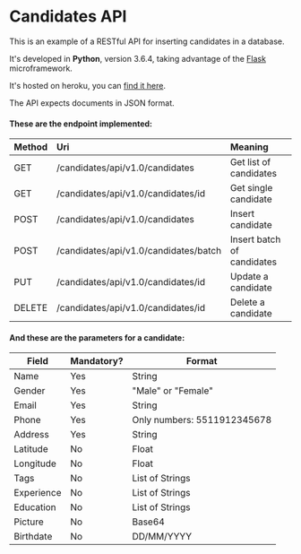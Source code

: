 # Candidates API
This is an example of a RESTful API for inserting candidates in a database.

It's developed in **Python**, version 3.6.4, taking advantage of the [Flask](http://flask.pocoo.org/) microframework.

It's hosted on heroku, you can [find it here](https://candidates-api.herokuapp.com/).

The API expects documents in JSON format.

#### These are the endpoint implemented:

| Method | Uri                                   | Meaning                    |
| ------ | :------------------------------------ | :------------------------- |
| GET    | /candidates/api/v1.0/candidates       | Get list of candidates     |
| GET    | /candidates/api/v1.0/candidates/id    | Get single candidate       |
| POST   | /candidates/api/v1.0/candidates       | Insert candidate           |
| POST   | /candidates/api/v1.0/candidates/batch | Insert batch of candidates |
| PUT    | /candidates/api/v1.0/candidates/id    | Update a candidate         |
| DELETE | /candidates/api/v1.0/candidates/id    | Delete a candidate         |



#### And these are the parameters for a candidate:



| Field      | Mandatory? | Format                      |
| ---------- | ---------- | --------------------------- |
| Name       | Yes        | String                      |
| Gender     | Yes        | "Male" or "Female"          |
| Email      | Yes        | String                      |
| Phone      | Yes        | Only numbers: 5511912345678 |
| Address    | Yes        | String                      |
| Latitude   | No         | Float                       |
| Longitude  | No         | Float                       |
| Tags       | No         | List of Strings             |
| Experience | No         | List of Strings             |
| Education  | No         | List of Strings             |
| Picture    | No         | Base64                      |
| Birthdate  | No         | DD/MM/YYYY                  |

